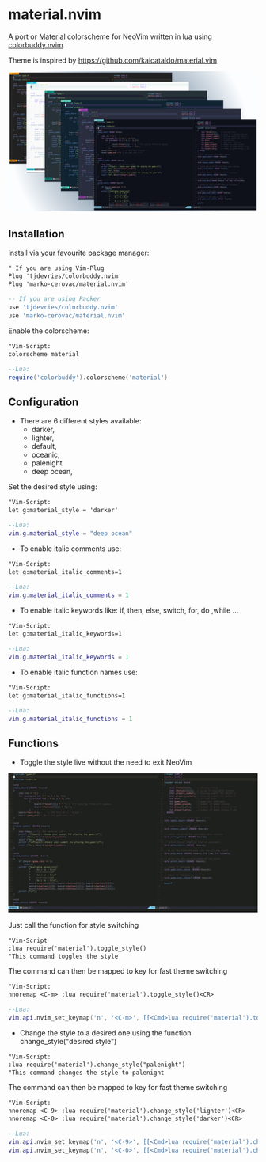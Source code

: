 # material.nvim
A port or [Material](https://material-theme.site) colorscheme for NeoVim written in lua using [colorbuddy.nvim](https://github.com/tjdevries/colorbuddy.nvim).

Theme is inspired by https://github.com/kaicataldo/material.vim

![screen](/media/Material.png)

## Installation

Install via your favourite package manager:
```vim
" If you are using Vim-Plug
Plug 'tjdevries/colorbuddy.nvim'
Plug 'marko-cerovac/material.nvim'
```

```lua
-- If you are using Packer
use 'tjdevries/colorbuddy.nvim'
use 'marko-cerovac/material.nvim'
```
Enable the colorscheme:
```vim 
"Vim-Script:
colorscheme material
```

```lua
--Lua:
require('colorbuddy').colorscheme('material')
```

## Configuration

+ There are 6 different styles available:
    + darker,
    + lighter,
    + default,
    + oceanic,
    + palenight
    + deep ocean,

Set the desired style using:
```vim 
"Vim-Script:
let g:material_style = 'darker'
```

```lua
--Lua:
vim.g.material_style = "deep ocean"
```


+ To enable italic comments use:
```vim 
"Vim-Script:
let g:material_italic_comments=1
```

```lua
--Lua:
vim.g.material_italic_comments = 1
```


+ To enable italic keywords like: if, then, else, switch, for, do ,while ...
```vim 
"Vim-Script:
let g:material_italic_keywords=1
```

```lua
--Lua:
vim.g.material_italic_keywords = 1
```


+ To enable italic function names use:
```vim 
"Vim-Script:
let g:material_italic_functions=1
```

```lua
--Lua:
vim.g.material_italic_functions = 1
```

## Functions

+ Toggle the style live without the need to exit NeoVim

![screen](/media/toggle_style.gif)

Just call the function for style switching
```vim
"Vim-Script
:lua require('material').toggle_style()
"This command toggles the style
```

The command can then be mapped to key for fast theme switching
```vim
"Vim-Script:
nnoremap <C-m> :lua require('material').toggle_style()<CR>
```

```lua
--Lua:
vim.api.nvim_set_keymap('n', '<C-m>', [[<Cmd>lua require('material').toggle_style()<CR>]], { noremap = true, silent = true }
```


+ Change the style to a desired one using the function change_style("desired style")
```vim
"Vim-Script:
:lua require('material').change_style("palenight")
"This command changes the style to palenight
```

The command can then be mapped to key for fast theme switching
```vim
"Vim-Script:
nnoremap <C-9> :lua require('material').change_style('lighter')<CR>
nnoremap <C-0> :lua require('material').change_style('darker')<CR>
```

```lua
--Lua:
vim.api.nvim_set_keymap('n', '<C-9>', [[<Cmd>lua require('material').change_style('lighter')<CR>]], { noremap = true, silent = true }
vim.api.nvim_set_keymap('n', '<C-0>', [[<Cmd>lua require('material').change_style('darker')<CR>]], { noremap = true, silent = true }
```
